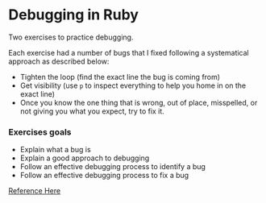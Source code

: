 # Debugging in Ruby

Two exercises to practice debugging. 

Each exercise had a number of bugs that I fixed following a systematical approach as described below:

- Tighten the loop (find the exact line the bug is coming from)
- Get visibility (use `p` to inspect everything to help you home in on the exact line)
- Once you know the one thing that is wrong, out of place, misspelled, or not giving you what you expect, try to fix it.

### Exercises goals

- Explain what a bug is
- Explain a good approach to debugging
- Follow an effective debugging process to identify a bug
- Follow an effective debugging process to fix a bug

[Reference Here](https://github.com/makersacademy/skills-workshops/tree/main/test_driven_development/debugging_fizzbuzz)
